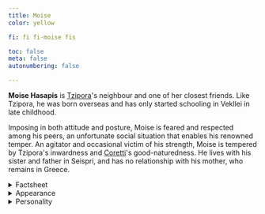 ```yaml
---
title: Moise
color: yellow

fi: fi fi-moise fis

toc: false
meta: false
autonumbering: false

---
```

**Moise Hasapis** is [Tzipora](/characters/tzipora)'s neighbour and one of her closest friends. Like Tzipora, he was born overseas and has only started schooling in Vekllei in late childhood.

Imposing in both attitude and posture, Moise is feared and respected among his peers, an unfortunate social situation that enables his renowned temper. An agitator and occasional victim of his strength, Moise is tempered by Tzipora's inwardness and [Coretti](/characters/coretti)'s good-naturedness. He lives with his sister and father in Seispri, and has no relationship with his mother, who remains in Greece.

<details>
<summary>Factsheet</summary>

* **<span class="navicon">💬</span> Name**: Moise Hasapis
* **<span class="navicon">💼</span> Occupation**: Student
* **<span class="navicon">🏠</span> Residence**: Seispri, Borough of Lola, [[Oslola]], [[Vekllei]]
* **<span class="navicon">🔄</span> Age**: 16
</details>

<details>
<summary>Appearance</summary>

Moise is brown-eyed and dark-haired, with powerful Greek features inherited from his parents. Well-built and heavy-set, Moise is overweight when he meets Tzipora, and loses some of it through her help in exercise.

He is not particularly interested in his own appearance, but by habit or luck is characterised by a wardrobe of shorts, slacks, bright shirts and tennis shoes. In summer, he usually wears Hawaiian shirts, a fact Tzipora finds funny.
</details>

<details>
<summary>Personality</summary>

Moise is hot-headed and sensitive, traits that leave him feeling cornered by the world. It is precisely this cycle of passion and anxiety that endears him to Tzipora, who recognises some of his traits in herself. He provides her a male perspective and straightforward advice, compared to Cobian's more intricate and unspoken social rituals. In this sense, they have a different dynamic as a duo.

He dislikes his parents and is protective over his younger sister, Penelope. He has some interest in making films, since he is not particularly academic and doesn't want to leave his sister for the army. He is uncomfortable with sharing his emotions, which upsets his girlfriend Coretti. Tzipora's social intimacy with him is largely due to their similar shyness of emotion and stubborn independence, which counterintuitively binds them closely.
</details>